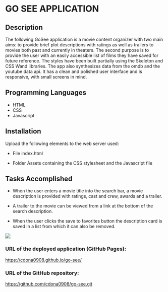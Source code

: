 # GO SEE APPLICATION

## Description

The following GoSee application is a movie content organizer with two main aims: to provide brief plot descriptions with ratings as well as trailers to movies both past and currently in theaters.  The second purpose is to provide the user with an easily accessible list of films they have saved for future reference.  The styles have been built partially using the Skeleton and CSS Wand libraries.  The app also synthesizes data from the omdb and the youtube data api.  It has a clean and polished user interface and is responsive, with small screens in mind.  

## Programming Languages

* HTML
* CSS
* Javascript

## Installation

Upload the following elements to the web server used: 

* File index.html

* Folder Assets containing the CSS stylesheet and the Javascript file

## Tasks Accomplished

* When the user enters a movie title into the search bar, a movie description is provided with ratings, cast and crew, awards and a trailer.

* A trailer to the movie can be viewed from a link at the bottom of the search description.

* When the user clicks the save to favorites button the description card is saved in a list from which it can also be removed.

![](./images/sitenapshot.jpg)





### URL of the deployed application (GitHub Pages):

https://cdona0908.github.io/go-see/

### URL of the GitHub repository:

https://github.com/cdona0908/go-see.git




